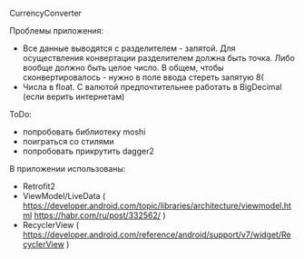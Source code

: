 CurrencyConverter

Проблемы приложения:
- Все данные выводятся с разделителем - запятой. Для осуществления конвертации разделителем должна быть точка. Либо вообще должно быть целое число. В общем, чтобы сконвертировалось - нужно в поле ввода стереть запятую 8(
- Числа в float. С валютой предпочтительнее работать в BigDecimal (если верить интернетам)

ToDo:
- попробовать библиотеку moshi
- поиграться со стилями
- попробовать прикрутить dagger2

В приложении использованы:
- Retrofit2
- ViewModel/LiveData ( https://developer.android.com/topic/libraries/architecture/viewmodel.html  https://habr.com/ru/post/332562/  )
- RecyclerView ( https://developer.android.com/reference/android/support/v7/widget/RecyclerView  )
